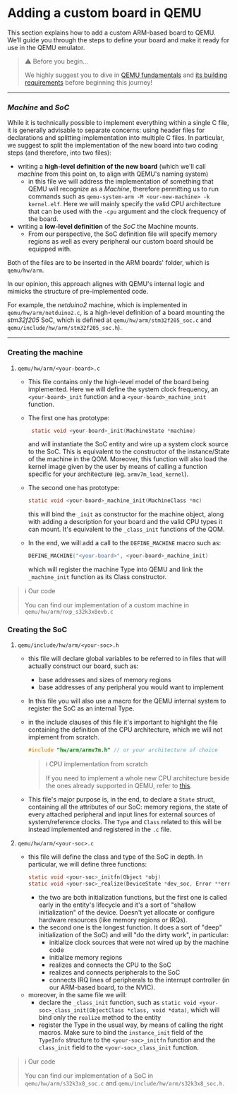 # Adding a custom board in QEMU
This section explains how to add a custom ARM-based board to QEMU. We’ll guide you through the steps to define your board and make it ready for use in the QEMU emulator.

> ⚠️ Before you begin...
> 
> We highly suggest you to dive in [QEMU fundamentals](before_you_begin.md) and [its building requirements](building_requirements.md) before beginning this journey!

---- 
### *Machine* and *SoC*
While it is technically possible to implement everything within a single C file, it is generally advisable to separate concerns: using header files for declarations and splitting implementation into multiple C files.
In particular, we suggest to split the implementation of the new board into two coding steps (and therefore, into two files): 
- writing a **high-level definition of the new board** (which we'll call *machine* from this point on, to align with QEMU's naming system)
  - in this file we will address the implementation of something that QEMU will recognize as a *Machine*, therefore permitting us to run commands such as `qemu-system-arm -M <our-new-machine> -k kernel.elf`. Here we will mainly specify the valid CPU architecture that can be used with the `-cpu` argument and the clock frequency of the board.
- writing a **low-level definition** of the *SoC* the Machine mounts. 
  - From our perspective, the SoC definition file will specify memory regions as well as every peripheral our custom board should be equipped with.

Both of the files are to be inserted in the ARM boards' folder, which is `qemu/hw/arm`.

In our opinion, this approach alignes with QEMU's internal logic and mimicks the structure of pre-implemented code.

For example, the *netduino2* machine, which is implemented in `qemu/hw/arm/netduino2.c`, is a high-level definition of a board mounting the *stm32f205* SoC, which is defined at `qemu/hw/arm/stm32f205_soc.c` and `qemu/include/hw/arm/stm32f205_soc.h`).

---- 

### Creating the machine
1. `qemu/hw/arm/<your-board>.c`
    - This file contains only the high-level model of the board being implemented. Here we will define the system clock frequency, an `<your-board>_init` function and a `<your-board>_machine_init` function. 
    - The first one has prototype:
        ```c
         static void <your-board>_init(MachineState *machine)
        ```
        and will instantiate the SoC entity and wire up a system clock source to the SoC. This is equivalent to the constructor of the instance/State of the machine in the QOM.
        Moreover, this function will also load the kernel image given by the user by means of calling a function specific for your architecture (eg. `armv7m_load_kernel`).
    - The second one has prototype:
        ```c
        static void <your-board>_machine_init(MachineClass *mc)
        ```
        this will bind the `_init` as constructor for the machine object, along with adding a description for your board and the valid CPU types it can mount. It's equivalent to the `_class_init` functions of the QOM.
        
    - In the end, we will add a call to the `DEFINE_MACHINE` macro such as:
        ```c
        DEFINE_MACHINE("<your-board>", <your-board>_machine_init)
        ```
        which will register the machine Type into QEMU and link the `_machine_init` function as its Class constructor.

> ℹ️ Our code
> 
> You can find our implementation of a custom machine in `qemu/hw/arm/nxp_s32k3x8evb.c`

### Creating the SoC
1. `qemu/include/hw/arm/<your-soc>.h`
    - this file will declare global variables to be referred to in files that will actually construct our board, such as:
      - base addresses and sizes of memory regions
      - base addresses of any peripheral you would want to implement
    - In this file you will also use a macro for the QEMU internal system to register the SoC as an internal Type.
    - in the include clauses of this file it's important to highlight the file containing the definition of the CPU architecture, which we will not implement from scratch. 
        ```C
        #include "hw/arm/armv7m.h" // or your architecture of choice
        ```

        > ℹ️ CPU implementation from scratch
        >
        > If you need to implement a whole new CPU architecture beside the ones already supported in QEMU, refer to [this](https://fgoehler.com/projects/qemu-avr32/).


    - This file's major purpose is, in the end, to declare a `State` struct, containing all the attributes of our SoC: memory regions, the state of every attached peripheral and input lines for external sources of system/reference clocks. The `Type` and `Class` related to this will be instead implemented and registered in the `.c` file.

3. `qemu/hw/arm/<your-soc>.c`
   - this file will define the class and type of the SoC in depth. In particular, we will define three functions:
      ```c
      static void <your-soc>_initfn(Object *obj)
      static void <your-soc>_realize(DeviceState *dev_soc, Error **errp)
      ```
      - the two are both initialization functions, but the first one is called early in the entity's lifecycle and it's a sort of "shallow initialization" of the device. Doesn't yet allocate or configure hardware resources (like memory regions or IRQs).
      - the second one is the longest function. It does a sort of "deep" initialization of the SoC) and will "do the dirty work", in particular:
        - initialize clock sources that were not wired up by the machine code
        - initialize memory regions
        - realizes and connects the CPU to the SoC
        - realizes and connects peripherals to the SoC
        - connects IRQ lines of peripherals to the interrupt controller (in our ARM-based board, to the NVIC).
   - moreover, in the same file we will:
     - declare the `_class_init` function, such as `static void <your-soc>_class_init(ObjectClass *class, void *data)`, which will bind only the `realize` method to the entity
     - register the Type in the usual way, by means of calling the right macros. Make sure to bind the `instance_init` field of the `TypeInfo` structure to the `<your-soc>_initfn` function and the `class_init` field to the `<your-soc>_class_init` function.

> ℹ️ Our code
> 
> You can find our implementation of a SoC in `qemu/hw/arm/s32k3x8_soc.c` and `qemu/include/hw/arm/s32k3x8_soc.h`.